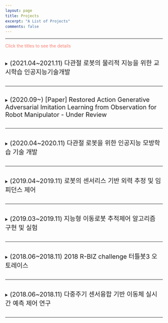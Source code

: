 ```yaml
---
layout: page
title: Projects
excerpt: "A List of Projects"
comments: false
---
```


---

<span style="color:Salmon"> Click the titles to see the details </span>

<br>
<details>
  <summary> <span style="font-size: 20px"> (2021.04~2021.11) 다관절 로봇의 물리적 지능을 위한 교시학습 인공지능기술개발 </span> </summary>
  <div markdown="1">
This project was conducted at <span style="color:#3399ff">Cyber Physical System Control Lab in Kyungpook National University</span> : [Link](http://control.knu.ac.kr/)
  </div>  
<br>
<p style="font-size:1rem;font-weight:400" onContextMenu="return false;" onselectstart="return false" ondragstart="return false">
　Research on Unmanned Aerial Vehicles has been actively conducted in recent years. In particular, the UAV to explore an unknown, GNSS-denied environment is required, but the self-localization method, such as Visual Inertial Odometry, is mandatory to operate it. Considering the payload and the operating time of the UAV, lightweight and low-power consuming cameras and IMU are preferred, and even Object Detection and 3D Mapping can be obtained using a RGB-D camera. In this work, we developed a 3D Mapping system including object positions in an unknown and GNSS-denied environment for the UAV with a RGB-D camera. The system is demonstrated in Gazebo simulator, and the quantitative and qualitative results are obtained.</p>

<br>

***Keywords***: Autonomous Vehicle, Visual servoing, Multi-Channel LiDAR , Sensor Fusion

<p align="center">
<iframe width="560" height="315" src="https://www.youtube.com/embed/j8nnk5R37XU" title="YouTube video player" frameborder="0" allow="accelerometer; autoplay; clipboard-write; encrypted-media; gyroscope; picture-in-picture" allowfullscreen>
    </iframe>
</p>
</details>
    
<br>

---

<br>
<details>
  <summary> <span style="font-size: 20px"> (2020.09~) [Paper] Restored Action Generative Adversarial Imitation Learning from Observation for Robot Manipulator - Under Review </span> </summary>
  <div markdown="1">
This project was conducted at <span style="color:#3399ff">Cyber Physical System Control Lab in Kyungpook National University</span> : [Link](http://control.knu.ac.kr/)
      <br>본 논문은 2021년 5월 ISA Transactions (IF 5.468)에 투고하여 Major Revision을 거친 후 22년 1월 기준 <b>Under review</b> 상태 입니다.
  </div>  
    
  <br>
    <span style="font-size: 20px; color:black"> Motivation </span><br>
    <div style="border: 1px solid black; padding: 10px; border-color: LightGray; background-color: rgba(211, 211, 211, 0.2);"> 
      <span style="font-size: 13px">
          ■ 　일반적으로 로봇에 적용하기 위한 모방학습 알고리즘은 상태-행동 데이터 쌍을 필요로 한다. <br>
　　기구학적 또는 비용적인 면에서 힘/토크 센서를 장착할 수 없는 경우에 시연으로부터 행동 데이터를 수집하기 어렵다.<br>
          ■ 　관측에 의한 모방학습 방법은 상태 데이터만을 활용한 모방학습 방법으로 제안되었지만, <br>
               　　계산복잡성에 의해 실제 로봇에 적용하기 어려운 문제가 있다.<br>
          ■ 　행동 데이터를 수집할 수 없는 상황에 적용할 수 있는 효과적인 모방학습 방법이 필요하다. <br>
        </span>
    </div>
    <br>
    <br>
    <span style="font-size: 20px; color:black"> Contribution </span><br>
    <div style="border: 1px solid black; padding: 10px; border-color: LightGray; background-color: rgba(211, 211, 211, 0.2);"> 
      <span style="font-size: 13px">
          ■ 　복원된 행동을 제안하여 행동 데이터에 접근할 수 없는 경우에 적용할 수 있는 모방학습 방법을 제안한다.<br>
          ■ 　시연자의 궤적 데이터를 효과적으로 학습할 수 있는 Recurrent Generative Adversarial Networks를 제안한다.<br>
          ■ 　제안하는 방법을 7축 매니퓰레이터 'SAWYER' Drawing TASK에 적용하여 제안하는 방법의 우수성을 검증한다.<br>
        </span>
    </div>
    
  <br>
    <span style="font-size: 20px; color:black"> Main Result </span><br>
    
    <p align="center">
    <img height="250" src="/assets/img/paper/motivation.png">
    <p style="text-align:center;">그림 1. 복원된 행동의 필요성</p>
    </p>
    
    <p align="center">
    <img height="250" src="/assets/img/paper/ragil.png">
    <p style="text-align:center;">그림 2. 제안하는 RAGAIL 방법의 구성</p>
    </p>
    
    <p align="center">
    <img height="250" src="/assets/img/paper/gathering.png">
    <p style="text-align:center;">그림 3. 교시데이터 수집</p>
    </p>
    
    <p align="center">
    <img height="250" src="/assets/img/paper/triangle.png">
    <p style="text-align:center;">그림 4. 삼각형 그리기 태스크 수행 궤적</p>
    </p>
    
    <p align="center">
    <img height="250" src="/assets/img/paper/triangle2.png">
    <p style="text-align:center;">그림 5. 삼각형 그리기 태스크 수행 궤적 PLOT</p>
    </p>
    
    <p align="center">
    <img height="250" src="/assets/img/paper/triangle.gif">
    <p style="text-align:center;">그림 6. 삼각형 그리기 태스크 수행 궤적 영상</p>
    </p>
    
    <p align="center">
    <img height="250" src="/assets/img/paper/table.png">
    <p style="text-align:center;">그림 7. 기존의 방법들과 비교한 제안하는 방법의 우수성</p>
    </p>
    
    <br>
    <span style="font-size: 20px; color:black"> Conclusion </span><br>
    전문가의 행동 데이터에 접근할 수 없는 상황에서 복원된 행동을 이용한 모방학습 방법을 이용하여 태스크를 수행할 수 있음을 확인하고 우수한 성능을 보이는 것을 실험을 통해 검증했다.
</details>
    
<br>

---

<br>
<details>
  <summary> <span style="font-size: 20px"> (2020.04~2020.11) 다관절 로봇을 위한 인공지능 모방학습 기술 개발 </span> </summary>
  <div markdown="1">
This project was conducted at <span style="color:#3399ff">Cyber Physical System Control Lab in Kyungpook National University</span> : [Link](http://control.knu.ac.kr/)
  </div>  
<br>
<p style="font-size:1rem;font-weight:400" onContextMenu="return false;" onselectstart="return false" ondragstart="return false">
　Research on Unmanned Aerial Vehicles has been actively conducted in recent years. In particular, the UAV to explore an unknown, GNSS-denied environment is required, but the self-localization method, such as Visual Inertial Odometry, is mandatory to operate it. Considering the payload and the operating time of the UAV, lightweight and low-power consuming cameras and IMU are preferred, and even Object Detection and 3D Mapping can be obtained using a RGB-D camera. In this work, we developed a 3D Mapping system including object positions in an unknown and GNSS-denied environment for the UAV with a RGB-D camera. The system is demonstrated in Gazebo simulator, and the quantitative and qualitative results are obtained.</p>

<br>

***Keywords***: Autonomous Vehicle, Visual servoing, Multi-Channel LiDAR , Sensor Fusion

<p align="center">
<iframe width="560" height="315" src="https://www.youtube.com/embed/j8nnk5R37XU" title="YouTube video player" frameborder="0" allow="accelerometer; autoplay; clipboard-write; encrypted-media; gyroscope; picture-in-picture" allowfullscreen>
    </iframe>
</p>
</details>
    
<br>

---

<br>
<details>
  <summary> <span style="font-size: 20px"> (2019.04~2019.11) 로봇의 센서리스 기반 외력 추정 및 임피던스 제어 </span> </summary>
  <div markdown="1">
This project was conducted at <span style="color:#3399ff">Cyber Physical System Control Lab in Kyungpook National University</span> : [Link](http://control.knu.ac.kr/)
본 연구사업은 과학기술정보통신부의 출연금 등으로 수행하고 있는 <b>한국전자통신연구원의 대경권 지역산업 기반 ICT 융합기술 고도화 지원사업 위탁연구과제</b>입니다.
  </div>  
    
  <br>
    <span style="font-size: 20px; color:black"> 연구목표 </span><br>
    <div style="border: 1px solid black; padding: 10px; border-color: LightGray; background-color: rgba(211, 211, 211, 0.2);"> 
      <span style="font-size: 13px">
        　■ 　토크 센서가 없는 로봇 매니퓰레이터에 대한 수학적 모델 기반 외력 추정 알고리즘 개발<br>
         　■ 　모델 불확실성에 강인한 센서리스 임피던스 제어 알고리즘 개발<br>
         　■ 　7축 로봇 매니퓰레이터 대상 태스크 종속적인 임피던스 제어 타당성 검증<br>
         　■ 　<b>[맡은 역할] 실험 환경 구성 및 알고리즘 코드 구현</b><br>
         　■ 　<b>[맡은 역할] ROS 기반의 매니퓰레이터 제어 시스템 구축</b><br>
        </span>
    </div>
    <br>
<br>

<p align="center">
  <img height="250" src="/assets/img/2019_ETRI/force-estimation.gif">
    <p style="text-align:center;">0번 조인트에 대한 외력추정 태스크<br>빨간 선 - 토크 센서로부터 측정된 토크, 파란 선 - 외력 추정 알고리즘에 의해 추정된 토크</p>
</p>


<p align="center">
  <img height="250" src="/assets/img/2019_ETRI/force-estimation2.gif">
    <p style="text-align:center;">외력추정 태스크<br>빨간 선 - ESO 알고리즘에 의해 정된 토크, 파란 선 - 센서에 의해 추정된 토크, 검은 선 - SMO에 의해 추정된 토크</p>
</p>

<p align="center">
  <img height="250" src="/assets/img/2019_ETRI/framework.png">
    <p style="text-align:center;">ROS 기반의 RNE 외력 추정 및 제어 시스템 구성</p>
</p>
</details>
    
<br>

---

<br>
<details>
  <summary> <span style="font-size: 20px"> (2019.03~2019.11) 지능형 이동로봇 추적제어 알고리즘 구현 및 실험 </span> </summary>
  <div markdown="1">
This project was conducted at <span style="color:#3399ff">Cyber Physical System Control Lab in Kyungpook National University</span> : [Link](http://control.knu.ac.kr/)
  </div>  
<br>
<p style="font-size:1rem;font-weight:400" onContextMenu="return false;" onselectstart="return false" ondragstart="return false">
　팔로워 로봇은 카메라를 이용하여 리더 로봇를 인식하고, 인식된 팔로워의 속도 및 각속도를 설계된 알고리즘에 의해 추정한다. 해당 프로젝트는 추정된 속도 및 각속도를 활용하여 리더-팔로워 추적 제어 구현을 목표로 한다.
</p>

<br>
<span style="font-size: 20px; color:black"> Leader-Follower 추적 제어를 위한 기구학적 모델링 </span><br>
    
<p align="center">
  <img height="250" src="/assets/img/Leader_follower/state_equation.png">
    <p style="text-align:center;">Leader-Follwer 추적 제어 시스템을 위한 상태 방정식</p>
</p>
<br>
<span style="font-size: 20px; color:black"> Gazebo 상에서 구현된 가상의 Leader 추적 제어 </span><br>
<p align="center">
  <img height="250" src="/assets/img/Leader_follower/gazebo_simulation.gif">
    <p style="text-align:center;">Leader-Follwer 추적 제어 시스템을 사용한 가상의 Leader 로봇 추적 시뮬레이션<br>빨간선 - 가상의 Leader의 궤적, 파란선 - Follwer의 궤적</p>
</p>
<br>
<span style="font-size: 20px; color:black"> Leader 로봇 인식과 속도 및 각속도 추정 </span><br>
<p align="center">
  <img height="250" src="/assets/img/Leader_follower/yolov2.gif">
    <p style="text-align:center;">YOLOv2를 사용한 Leader 로봇 인식</p>
</p>
<br>
<span style="font-size: 15px; color:black"> 1. Leader 로봇을 인식하고 Depth 카메라를 이용하여 거리값을 측정한다.<br> 2. Localization을 통하여 Global 맵상에 Leader 로봇의 궤적을 기록한다.<br> 3. 궤적중 여러 포인트를 샘플링하고 평균필터를 이용하여 리더 로봇의 각도와 각속도를 추정한다.<br> 4. 추정된 Leader 로봇의 각도와 각속도를 리더 추적 제어 시스템에 대입하여 추적제어를 수행한다. </span><br>
<br>
<span style="font-size: 20px; color:black"> 실제 실험을 통한 검증 </span><br>
<p align="center">
  <img height="250" src="/assets/img/Leader_follower/experiment.gif">
    <p style="text-align:center;">실제 실험을 통한 각도 및 각속도 추정기반의 추적 제어 알고리즘 성능 검증<br>Leader 로봇은 선속도 0.2m/s, 각속도 0.15rad/s로 움직인다.<br>실험을 통해 측정한 결과 평균오차 4%~6%를 기록하였다.</p>
</p>
</details>
    
<br>

---

<br>
<details>
  <summary> <span style="font-size: 20px"> (2018.06~2018.11) 2018 R-BIZ challenge  터틀봇3 오토레이스 </span> </summary>
  <div markdown="1">
This project was conducted at <span style="color:#3399ff">Cyber Physical System Control Lab in Kyungpook National University</span> : [Link](http://control.knu.ac.kr/)
  </div>  
<br>
<p style="font-size:1rem;font-weight:400" onContextMenu="return false;" onselectstart="return false" ondragstart="return false">
    <div style="border: 1px solid black; padding: 10px; border-color: LightGray; background-color: rgba(211, 211, 211, 0.2);"> 
      <span style="font-size: 13px">
          2018 R-BIZ Challenge 터틀봇 3 오토레이스는 주어진 6개의 미션 (1. 신호등 미션, 2. 삼거리 미션, 3. 공사구간 미션,<br> 
          4. 주차 미션, 5. 차단 바 미션, 6. 터널 미션)을 수행하며 사전에 설계된 경기장을 1회 주행하는 것을 목표로 한다.
        </span>
    </div>
</p>


<br>
<p style="font-size:1.5rem;font-weight:400" onContextMenu="return false;" onselectstart="return false" ondragstart="return false">
　Turtlebot3 AutoRacing Missions
</p>
<p align="center">
  <img height="250" src="/assets/img/Turtlebot3_AutoRacing/traffic.JPG">
</p>
<p align="center">
  <img height="250" src="/assets/img/Turtlebot3_AutoRacing/intersection.JPG">
</p>
<p align="center">
  <img height="250" src="/assets/img/Turtlebot3_AutoRacing/obstacle.JPG">
</p>
<p align="center">
  <img height="250" src="/assets/img/Turtlebot3_AutoRacing/parking.JPG">
</p>
<p align="center">
  <img height="250" src="/assets/img/Turtlebot3_AutoRacing/stop.JPG">
</p>
<p align="center">
  <img height="250" src="/assets/img/Turtlebot3_AutoRacing/tunnel.JPG">
</p>
                                                                      
<p align="center">
    <img height="250" src="/assets/img/Turtlebot3_AutoRacing/racing.gif">
    <p style="text-align:center;">그림 1. 대회주행 영상</p>
</p>
                                 
                                 
<p align="center">
  <img height="250" src="/assets/img/Turtlebot3_AutoRacing/award.jpg">
<p style="text-align:center;"> 학부생 (<b>박종천</b>, 이응창, 김범주, 대학원생 진용식)으로 이루어진 '응창호'팀이 11월 15~17일 3일간 대구 엑스코 전시장에서 열린 '2018 대구국제로봇산업전 R-BIZ Challenge 터틀봇3 오토레이스'부문에서 16일 준결승전에서 4등을 기록하는 등 <b>'매스웍스 코리아 대표이사상'(상금 100만원 등)</b>을 수상</p>
</p>
</details>
    
<br>

---

<br>
<details>
  <summary> <span style="font-size: 20px"> (2018.06~2018.11) 다중주기 센서융합 기반 이동체 실시간 예측 제어 연구 </span> </summary>
  <div markdown="1">
This project was conducted at <span style="color:#3399ff">Cyber Physical System Control Lab in Kyungpook National University</span> : [Link](http://control.knu.ac.kr/)<br>
      본 연구사업은 과학기술정보통신부의 출연금 등으로 수행하고 있는 <b>한국전자통신연구원의 대경권 지역산업 기반 ICT 융합기술 고도화 지원사업 위탁연구과제</b>입니다.

  </div>  
    
  <br>
    <span style="font-size: 20px; color:black"> 연구목표 </span><br>
    <div style="border: 1px solid black; padding: 10px; border-color: LightGray; background-color: rgba(211, 211, 211, 0.2);"> 
      <span style="font-size: 13px">
        　■ 　다양한 샘플링 주기를 가지는 시스템의 안정성 및 제어 성능 향상을 위한 기법 연구 <br>
         　■ 　다중 샘플링 주기를 가지는 샘플 데이터 시스템을 위한 상태 추정기 설계 <br>
         　■ 　불확실성 및 왜란에 대응한 실시간 동작을 위한 모델 기반 예측 제어기 설계<br>
         　■ 　<b>[맡은 역할] 모바일 로봇을 위한 라이다센서 기반의 Path Planning 알고리즘 구현 및 적용</b><br>
         　■ 　<b>[맡은 역할] ROS 기반의 모바일 로봇 제어 시스템 구축</b><br>
        </span>
    </div>
    <br>
<br>
<p style="font-size:1.5rem;font-weight:400" onContextMenu="return false;" onselectstart="return false" ondragstart="return false">
라이다센서 기반의 Path Planning 알고리즘 구현 및 적용
</p>

<p align="center">
  <img height="250" src="/assets/img/2018_ETRI/vlp16.png">
    <p style="text-align:center;">라이다는 고출력의 펄스레이저를 이용하여 물체에 반사되어 돌아오는 레이저 빔의 시간을 측정하여 거리정보를 획득
카메라센서만으로 측정이 어려운 거리정보나, 비가 오거나 어두운 환경에서도 주변의 물체를 인식할 수 있다.</p>
</p>

<p style="font-size:1.5rem;font-weight:400" onContextMenu="return false;" onselectstart="return false" ondragstart="return false">
    <b>LiDAR를 이용한 Obstacle detection, Mapping과 A*기반의 Path Planning</b>
</p>

<p align="center">
  <img height="250" src="/assets/img/2018_ETRI/path_planning.png">
</p>
<p align="center">
  <img height="250" src="/assets/img/2018_ETRI/path_planning2.png">
</p>
<p align="center">
  <img height="250" src="/assets/img/2018_ETRI/path_planning3.png">
</p>

<p style="font-size:1.5rem;font-weight:400" onContextMenu="return false;" onselectstart="return false" ondragstart="return false">
    <b>LiDAR를 이용한 Obstacle detection, Mapping과 A*기반의 Path Planning</b>
</p>

<p align="center">
  <img height="250" src="/assets/img/2018_ETRI/autonomous.png">
  <p style="text-align:center;">ROS 기반의 autonomous vehicle control system</p>
</p>

<p align="center">
  <img height="250" src="/assets/img/2018_ETRI/husky-experiment.gif">
    <p style="text-align:center;">Husky로봇 야외 실험영상</p>
</p>
<p align="center">
  <img height="250" src="/assets/img/2018_ETRI/husky-experiment2.gif"> 
    <p style="text-align:center;">라이다 센서 기반의 Path planning </p>
</p>
    
    
</details>
    
<br>

---
